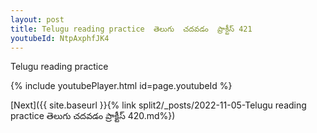 ```yaml
---
layout: post
title: Telugu reading practice  తెలుగు  చదవడం  ప్రాక్టీస్ 421
youtubeId: NtpAxphfJK4
---
```

 
 
Telugu reading practice
 
 
 
 
 


{% include youtubePlayer.html id=page.youtubeId %}
 
[Next]({{ site.baseurl }}{% link  split2/_posts/2022-11-05-Telugu reading practice  తెలుగు  చదవడం  ప్రాక్టీస్ 420.md%})
 
